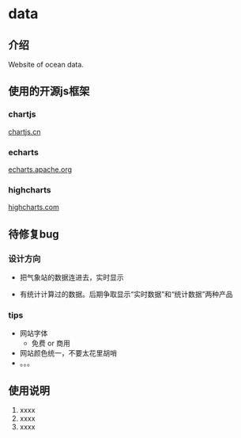 # data

## 介绍
Website of ocean data.

## 使用的开源js框架
### chartjs
[chartjs.cn](http://chartjs.cn/)

### echarts
[echarts.apache.org](https://echarts.apache.org/zh/index.html)

### highcharts
[highcharts.com](https://www.highcharts.com)

## 待修复bug

### 设计方向

- 把气象站的数据连进去，实时显示

- 有统计计算过的数据。后期争取显示“实时数据”和“统计数据”两种产品

### tips
- 网站字体
	* 免费 or 商用
- 网站颜色统一，不要太花里胡哨
- 。。。


## 使用说明

1.  xxxx
2.  xxxx
3.  xxxx
